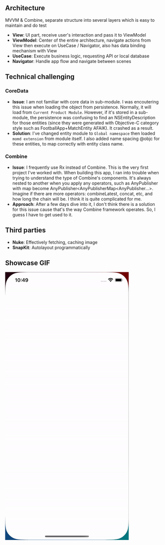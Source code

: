 ## Architecture
MVVM & Combine, separate structure into several layers which is easy to maintain and do test

- **View**: UI part, receive user's interaction and pass it to ViewModel
- **ViewModel**: Center of the entire architecture, navigate actions from View then execute on UseCase / Navigator, also has data binding mechanism with View
- **UseCase**: Execute business logic, requesting API or local database
- **Navigator**: Handle app flow and navigate between scenes

## Technical challenging 
### CoreData
- **Issue**: I am not familiar with core data in sub-module. I was encoutering this issue when loading the object from persistence. Normally, it will load from `Current Product Module`. However, if it's stored in a sub-module, the persistence was confusing to find an NSEntityDescription for those entities (since they were generated with Objective-C category style such as FootballApp+MatchEntity AFAIK). It crashed as a result. 
- **Solution**: I've changed entity module to `Global namespace` then loaded `momd extension` from module itself. I also added name spacing @objc for these entities, to map correctly with entity class name.

### Combine
- **Issue**: I frequently use Rx instead of Combine. This is the very first project I've worked with. When building this app, I ran into trouble when trying to understand the type of Combine's components. It's always nested to another when you apply any operators, such as AnyPublisher with map become AnyPublisher<AnyPublisherMap<AnyPublisher...>. Imagine if there are more operators: combineLatest, concat, etc, and how long the chain will be. I think it is quite complicated for me.
- **Approach**: After a few days dive into it, I don't think there is a solution for this issue cause that's the way Combine framework operates. So, I guess I have to get used to it.

## Third parties
- **Nuke**: Effectively fetching, caching image
- **SnapKit**: Autolayout programmatically

## Showcase GIF
![](https://github.com/leson1106/FootballApp/blob/main/showcase.gif)
